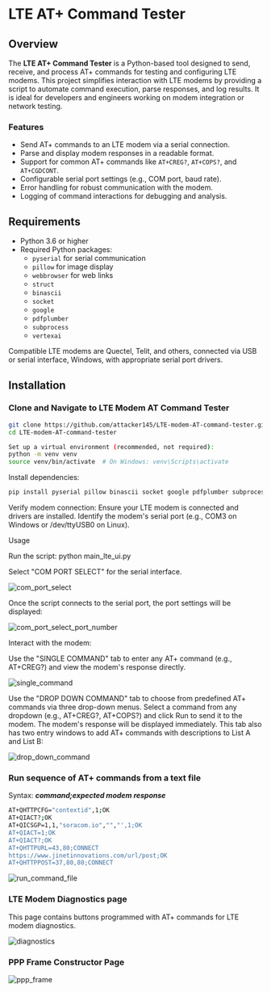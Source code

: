 # LTE AT+ Command Tester

## Overview

The **LTE AT+ Command Tester** is a Python-based tool designed to send, receive, 
and process AT+ commands for testing and configuring LTE modems. This project simplifies 
interaction with LTE modems by providing a script to automate command execution, parse 
responses, and log results. It is ideal for developers and engineers working on modem 
integration or network testing.

### Features

- Send AT+ commands to an LTE modem via a serial connection.
- Parse and display modem responses in a readable format.
- Support for common AT+ commands like `AT+CREG?`, `AT+COPS?`, and `AT+CGDCONT`.
- Configurable serial port settings (e.g., COM port, baud rate).
- Error handling for robust communication with the modem.
- Logging of command interactions for debugging and analysis.

## Requirements

- Python 3.6 or higher  
- Required Python packages:
  - `pyserial` for serial communication  
  - `pillow` for image display  
  - `webbrowser` for web links  
  - `struct`  
  - `binascii`  
  - `socket`  
  - `google`  
  - `pdfplumber`  
  - `subprocess`
  - `vertexai`


Compatible LTE modems are Quectel, Telit, and others, connected via USB or serial 
interface, Windows, with appropriate serial port drivers.

## Installation

### Clone and Navigate to LTE Modem AT Command Tester
```bash
git clone https://github.com/attacker145/LTE-modem-AT-command-tester.git
cd LTE-modem-AT-command-tester

Set up a virtual environment (recommended, not required):
python -m venv venv
source venv/bin/activate  # On Windows: venv\Scripts\activate
```

Install dependencies:
```bash
pip install pyserial pillow binascii socket google pdfplumber subprocess pillow webbrowser vertexai
```

Verify modem connection:
Ensure your LTE modem is connected and drivers are installed.
Identify the modem's serial port (e.g., COM3 on Windows or /dev/ttyUSB0 on Linux).


Usage

Run the script:
python main_lte_ui.py

Select "COM PORT SELECT" for the serial interface.


![com_port_select](https://github.com/user-attachments/assets/c4a966d9-db14-4e90-a7fc-3090e25eec55)

Once the script connects to the serial port, the port settings will be displayed:

![com_port_select_port_number](https://github.com/user-attachments/assets/adda67f3-ec51-4126-b81a-5db020044e4c)

Interact with the modem:

Use the "SINGLE COMMAND" tab to enter any AT+ command (e.g., AT+CREG?) and view the modem's response directly.

![single_command](https://github.com/user-attachments/assets/bd60947b-81f2-48dc-b67c-9f2c68af4bf9)

Use the "DROP DOWN COMMAND" tab to choose from predefined AT+ commands via three drop-down menus. Select a command from any dropdown (e.g., AT+CREG?, AT+COPS?) and click Run to send it to the modem. The modem's response will be displayed immediately.
This tab also has two entry windows to add AT+ commands with descriptions to List A and List B:

![drop_down_command](https://github.com/user-attachments/assets/b0608e93-b9ff-4bfe-9342-41d69096cd6d)

### Run sequence of AT+ commands from a text file 
Syntax: ***command;expected modem response***
```bash
AT+QHTTPCFG="contextid",1;OK
AT+QIACT?;OK
AT+QICSGP=1,1,"soracom.io","","',1;OK
AT+QIACT=1;OK
AT+QIACT?;OK
AT+QHTTPURL=43,80;CONNECT
https://www.jinetinnovations.com/url/post;OK
AT+QHTTPPOST=37,80,80;CONNECT
```


![run_command_file](https://github.com/user-attachments/assets/dd07a33a-34c4-4a70-a222-a7c70ccef0f8)


### LTE Modem Diagnostics page
This page contains buttons programmed with AT+ commands for LTE modem diagnostics.


![diagnostics](https://github.com/user-attachments/assets/c1fd9e66-3060-4e30-8f6a-24c03f0b3d1a)

### PPP Frame Constructor Page

![ppp_frame](https://github.com/user-attachments/assets/9f68ff72-e26c-4235-bc6c-e3e2e9ecd025)
